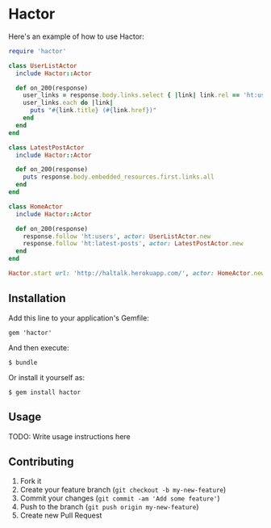 # Hactor

Here's an example of how to use Hactor:


```ruby
require 'hactor'

class UserListActor
  include Hactor::Actor

  def on_200(response)
    user_links = response.body.links.select { |link| link.rel == 'ht:user' }
    user_links.each do |link|
      puts "#{link.title} (#{link.href})"
    end
  end
end

class LatestPostActor
  include Hactor::Actor

  def on_200(response)
    puts response.body.embedded_resources.first.links.all
  end
end

class HomeActor
  include Hactor::Actor

  def on_200(response)
    response.follow 'ht:users', actor: UserListActor.new
    response.follow 'ht:latest-posts', actor: LatestPostActor.new
  end
end

Hactor.start url: 'http://haltalk.herokuapp.com/', actor: HomeActor.new
```

## Installation

Add this line to your application's Gemfile:

    gem 'hactor'

And then execute:

    $ bundle

Or install it yourself as:

    $ gem install hactor

## Usage

TODO: Write usage instructions here

## Contributing

1. Fork it
2. Create your feature branch (`git checkout -b my-new-feature`)
3. Commit your changes (`git commit -am 'Add some feature'`)
4. Push to the branch (`git push origin my-new-feature`)
5. Create new Pull Request
